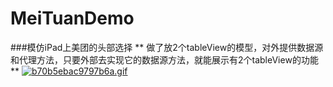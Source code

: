 # MeiTuanDemo
###模仿iPad上美团的头部选择
** 做了放2个tableView的模型，对外提供数据源和代理方法，只要外部去实现它的数据源方法，就能展示有2个tableView的功能 **
[![b70b5ebac9797b6a.gif](http://image.huangbowei.com/images/2016/11/24/b70b5ebac9797b6a.gif)](http://image.huangbowei.com/image/MduW)
